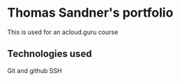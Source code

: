 # Thomas Sandner's portfolio
This is used for an acloud.guru course

## Technologies used
Git and github
SSH
